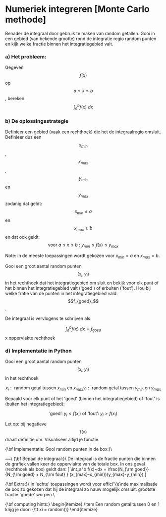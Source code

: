 # Numeriek integreren [Monte Carlo methode]

Benader de integraal door gebruik te maken van random getallen. Gooi in een gebied (van bekende grootte) rond de integratie regio random punten en kijk welke fractie binnen het integratiegebied valt.

### a) Het probleem: 
Gegeven $$f(x)$$ op $$a \leq x \leq b$$, bereken $$\int_a^b f(x)~dx$$

### b) De oplossingsstrategie

Definieer een gebied (vaak een rechthoek) die het de integraalregio omsluit. Definieer dus een $$x_{min}$$, $$x_{max}$$, $$y_{min}$$ en $$y_{max}$$ zodanig dat geldt: $$x_{min} \leq a$$ en $$x_{max} \geq b$$ en dat ook geldt:
$$
   \mbox{ voor } a \leq x \leq b \mbox{ : } y_{min} \leq f(x)  \leq y_{max}
$$

Note: in de meeste toepassingen wordt gekozen voor $x_{min} = a$ en $x_{max} = b$.

Gooi een groot aantal random punten $$(x_i, y_i)$$ in het rechthoek dat het integratiegebied om sluit en bekijk voor elk punt of het binnen het integratiegebied valt ('goed') of erbuiten ('fout'). Hou bij welke fratie van de punten in het integratiegebied vald: $$f_{goed}_$$.

De integraal is vervlogens te schrijven als:

$$\int_a^b f(x)~dx = f_{goed}$$ x oppervlakte rechthoek

### d) Implementatie in Python 

Gooi een groot aantal random punten $$(x_i, y_i)$$ in het rechthoek

$$
   x_i: \mbox{ random getal tussen } x_{min} \mbox{ en } x_{max}
   y_i: \mbox{ random getal tussen } y_{min} \mbox{ en } y_{max}$$

Bepaald voor elk punt of het 'goed' (binnen het integratiegebied) of 'fout' is (buiten het integratiegebied):

$$
   \mbox{'goed':  } y_i < f(x_i) \mbox{  of   'fout':  } y_i > f(x_i)
$$

Let op: bij negatieve $$f(x)$$ draait definitie om. Visualiseer altijd je functie.










{\bf Implementatie: Gooi random punten in de box:}\\

~~\\
{\bf Bepaal de integraal:}\\
De integraal is de fractie punten die binnen de grafiek vallen keer de oppervlakte van de totale box. 
In ons geval (rechthoek als box) geldt dan:
\[
    \int_a^b f(x)~dx = \frac{N_{\rm goed}} {N_{\rm goed} + N_{\rm fout} }  (x_{max}-x_{min})(y_{max}-y_{min})
\]

{\bf Extra:}\\
In 'echte' toepassingen wordt voor effici\"{e}ntie maximalisatie de box zo gekozen dat hij de 
integraal zo nauw mogelijk omsluit: grootste fractie 'goede' worpen.\\

{\bf computing hints:}
\begin{itemize}
\item Een random getal tussen 0 en 1 krijg je door: {\tt  xi = random()}
\end{itemize}


